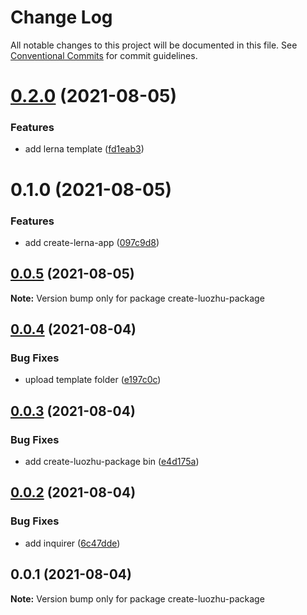 # Change Log

All notable changes to this project will be documented in this file.
See [Conventional Commits](https://conventionalcommits.org) for commit guidelines.

# [0.2.0](https://github.com/youngjuning/luozhu/compare/@luozhu/create-lerna-app@0.1.0...@luozhu/create-lerna-app@0.2.0) (2021-08-05)

### Features

- add lerna template ([fd1eab3](https://github.com/youngjuning/luozhu/commit/fd1eab3daf8d07273872773780192a3900fe2d55))

# 0.1.0 (2021-08-05)

### Features

- add create-lerna-app ([097c9d8](https://github.com/youngjuning/luozhu/commit/097c9d8f93d0cea97708539b85b12f4baa30a05c))

## [0.0.5](https://github.com/youngjuning/luozhu/compare/create-luozhu-package@0.0.4...create-luozhu-package@0.0.5) (2021-08-05)

**Note:** Version bump only for package create-luozhu-package

## [0.0.4](https://github.com/youngjuning/luozhu/compare/create-luozhu-package@0.0.3...create-luozhu-package@0.0.4) (2021-08-04)

### Bug Fixes

- upload template folder ([e197c0c](https://github.com/youngjuning/luozhu/commit/e197c0c9a8219e3624b6f4ec1d2490b9b2812515))

## [0.0.3](https://github.com/youngjuning/luozhu/compare/create-luozhu-package@0.0.2...create-luozhu-package@0.0.3) (2021-08-04)

### Bug Fixes

- add create-luozhu-package bin ([e4d175a](https://github.com/youngjuning/luozhu/commit/e4d175ab9607682e3f9aaf545ba1d00e165d1bb9))

## [0.0.2](https://github.com/youngjuning/luozhu/compare/create-luozhu-package@0.0.1...create-luozhu-package@0.0.2) (2021-08-04)

### Bug Fixes

- add inquirer ([6c47dde](https://github.com/youngjuning/luozhu/commit/6c47ddefae7ade2eafd827cef97882c3e9fb9de2))

## 0.0.1 (2021-08-04)

**Note:** Version bump only for package create-luozhu-package
